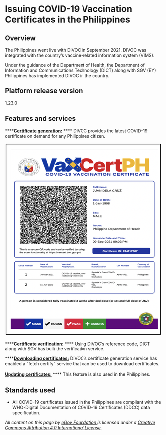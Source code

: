 # Issuing COVID-19 Vaccination Certificates in the Philippines

## Overview&#x20;

The Philippines went live with DIVOC in September 2021. DIVOC was integrated with the country’s vaccine-related information system (VIMS).

Under the guidance of the Department of Health, the Department of Information and Communications Technology (DICT) along with SGV (EY) Philippines has implemented DIVOC in the country.

## Platform release version&#x20;

1.23.0

## **Features and services**

****[**Certificate generation:**](../divocs-verifiable-certificate-features/creating-a-divoc-certificate/) **** DIVOC provides the latest COVID-19 certificate on demand for any Philippines citizen.

![Sample COVID-19 vaccination certificate](<../.gitbook/assets/Screenshot 2022-05-10 at 2.11.28 PM.png>)

****[**Certificate verification:**](../divocs-verifiable-certificate-features/verifying-a-divoc-certificate.md) **** Using DIVOC’s reference code, DICT along with SGV has built the verification service.

****[**Downloading certificates:**](../divoc-demo/citizen-portal.md#2.-for-downloading-a-certificate) DIVOC’s certificate generation service has enabled a “fetch certify” service that can be used to download certificates.\
\
[**Updating certificates:**](../divocs-verifiable-certificate-features/updating-a-divoc-certificate.md) **** This feature is also used in the Philippines.

## Standards used&#x20;

* All COVID-19 certificates issued in the Philippines are compliant with the WHO-Digital Documentation of COVID-19 Certificates (DDCC) data specification.



_All content on this page by_ [_eGov Foundation_ ](https://egov.org.in/)_is licensed under a_ [_Creative Commons Attribution 4.0 International License_](http://creativecommons.org/licenses/by/4.0/)_._
